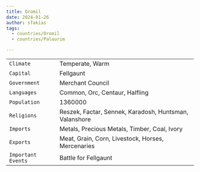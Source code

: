 ```yaml
---
title: Oromil
date: 2024-01-26
author: sfakias
tags:
  - countries/Oromil
  - countries/Palaurim

---
```

| | |
| --- | --- |
| `Climate` | Temperate, Warm |
| `Capital` | Fellgaunt |
| `Government` | Merchant Council |
| `Languages` | Common, Orc, Centaur, Halfling |
| `Population` | 1360000 |
| `Religions` | Reszek, Factar, Sennek, Karadosh, Huntsman, Valanshore |
| `Imports` | Metals, Precious Metals, Timber, Coal, Ivory |
| `Exports` | Meat, Grain, Corn, Livestock, Horses, Mercenaries |
| `Important Events` | Battle for Fellgaunt |
